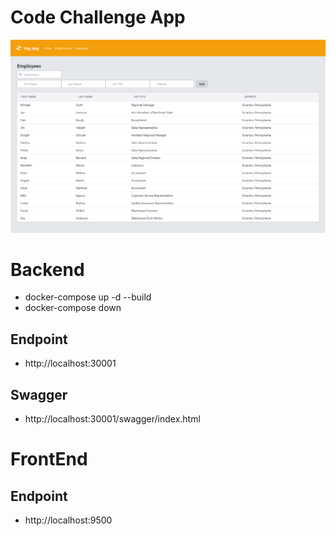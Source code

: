 # Code Challenge App
![Code Challenge App](/images/preview.png "Code Challenge App")

# Backend

- docker-compose up -d --build
- docker-compose down

## Endpoint

- http://localhost:30001

## Swagger

- http://localhost:30001/swagger/index.html

# FrontEnd

## Endpoint

- http://localhost:9500
